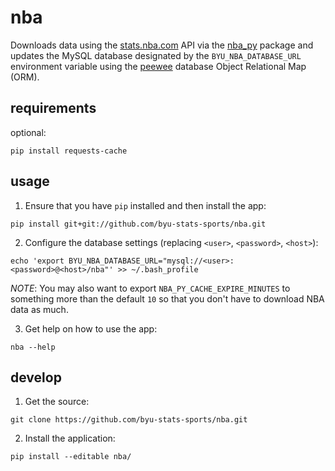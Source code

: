 # nba

Downloads data using the [stats.nba.com](http://stats.nba.com) API via the [nba_py](https://github.com/seemethere/nba_py) package and updates the MySQL database designated by the `BYU_NBA_DATABASE_URL` environment variable using the [peewee](http://docs.peewee-orm.com/en/latest/) database Object Relational Map (ORM). 

## requirements 

optional: 
```
pip install requests-cache
```

## usage

1. Ensure that you have `pip` installed and then install the app:
  
  ```
  pip install git+git://github.com/byu-stats-sports/nba.git
  ```

2. Configure the database settings (replacing `<user>`, `<password>`, `<host>`):
  
  ```
  echo 'export BYU_NBA_DATABASE_URL="mysql://<user>:<password>@<host>/nba"' >> ~/.bash_profile
  ``` 
  
  _NOTE_: You may also want to export `NBA_PY_CACHE_EXPIRE_MINUTES` to something more than the default `10` so that you don't have to download NBA data as much. 
  
  
3. Get help on how to use the app:
  
  ```
  nba --help
  ```

## develop

1. Get the source:
  
  ```
  git clone https://github.com/byu-stats-sports/nba.git
  ```
  
2. Install the application: 
  
  ```
  pip install --editable nba/
  ```
